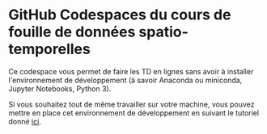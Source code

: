 # GitHub Codespaces du cours de fouille de données spatio-temporelles

Ce codespace vous permet de faire les TD en lignes sans avoir à installer l'environnement de développement (à savoir Anaconda ou miniconda, Jupyter Notebooks, Python 3).

Si vous souhaitez tout de même travailler sur votre machine, vous pouvez mettre en place cet environnement de développement en suivant le tutoriel donné [ici](https://kodu.ut.ee/~kmoch/geopython2021/L0/overview.html).
